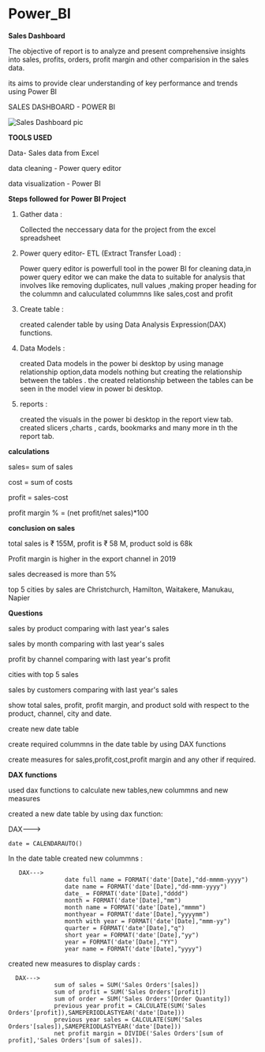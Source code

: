 # Power_BI



**Sales Dashboard**

The objective of report is to analyze and present comprehensive insights into sales, profits, orders, profit margin and other comparision in the sales data.

its aims to provide clear understanding of key performance and trends using Power BI

SALES DASHBOARD - POWER BI


![Sales Dashboard pic](https://github.com/TejeshDs/Power_BI/assets/151847161/136712a4-035b-48ab-afd1-4c5d55e090f7)


**TOOLS USED**

Data- Sales data from Excel

data cleaning - Power query editor

data visualization - Power BI




**Steps followed for Power BI Project**

1) Gather data :

     Collected the neccessary data for the project from the excel spreadsheet

2) Power query editor- ETL (Extract Transfer Load) :

      Power query editor is powerfull tool in the power BI for cleaning data,in power query editor we can make the data to suitable for 
   analysis that involves like removing duplicates, null values ,making proper heading for the colummn and caluculated colummns like 
   sales,cost and profit

3) Create table :

    created calender table by using Data Analysis Expression(DAX) functions.

4) Data Models :

      created Data models in the power bi desktop by using manage relationship option,data models nothing but creating the relationship 
    between the tables . the created relationship between the tables can be seen in the model view in power bi desktop.

5) reports :

      created the visuals in the power bi desktop in the report view tab. created slicers ,charts , cards, bookmarks and many more in th
   the report tab.




 **calculations**
 
   sales= sum of sales
   
   cost = sum of costs
   
   profit = sales-cost
   
   profit margin % = (net profit/net sales)*100
   

   
**conclusion on sales**

total sales is ₹ 155M, profit is ₹ 58 M, product sold is 68k

Profit margin is higher in the export channel in 2019

sales decreased is more than 5%

top 5 cities by sales are Christchurch, Hamilton, Waitakere, Manukau, Napier

**Questions**

sales by product comparing with last year's sales

sales by month comparing with last year's sales

profit by channel comparing with last year's profit

cities with top 5 sales

sales by customers comparing with last year's sales

show total sales, profit, profit margin, and product sold with respect to the product, channel, city and date.

create new date table

create required colummns in the date table by using DAX functions

create measures for sales,profit,cost,profit margin and any other if required.



**DAX functions**

used dax functions to calculate new tables,new colummns and new measures

created a new date table by using dax function:

DAX--->

    date = CALENDARAUTO()
In the date table
created new colummns :

       DAX--->
                    date full name = FORMAT('date'[Date],"dd-mmmm-yyyy")
                    date name = FORMAT('date'[Date],"dd-mmm-yyyy")
                    date_ = FORMAT('date'[Date],"dddd")
                    month = FORMAT('date'[Date],"mm")
                    month name = FORMAT('date'[Date],"mmmm")
                    monthyear = FORMAT('date'[Date],"yyyymm")
                    month with year = FORMAT('date'[Date],"mmm-yy")
                    quarter = FORMAT('date'[Date],"q")
                    short year = FORMAT('date'[Date],"yy")
                    year = FORMAT('date'[Date],"YY")
                    year name = FORMAT('date'[Date],"yyyy")                    
created new measures to display cards :

      DAX--->
                 sum of sales = SUM('Sales Orders'[sales])
                 sum of profit = SUM('Sales Orders'[profit])
                 sum of order = SUM('Sales Orders'[Order Quantity])
                 previous year profit = CALCULATE(SUM('Sales Orders'[profit]),SAMEPERIODLASTYEAR('date'[Date]))
                 previous year sales = CALCULATE(SUM('Sales Orders'[sales]),SAMEPERIODLASTYEAR('date'[Date]))
                 net profit margin = DIVIDE('Sales Orders'[sum of profit],'Sales Orders'[sum of sales]).
